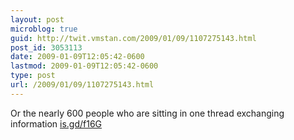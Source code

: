 ```yaml
---
layout: post
microblog: true
guid: http://twit.vmstan.com/2009/01/09/1107275143.html
post_id: 3053113
date: 2009-01-09T12:05:42-0600
lastmod: 2009-01-09T12:05:42-0600
type: post
url: /2009/01/09/1107275143.html
---
```

Or the nearly 600 people who are sitting in one thread exchanging information [is.gd/f16G](http://is.gd/f16G)
